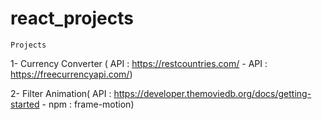# react_projects

    Projects

1- Currency Converter ( API : https://restcountries.com/ - API : https://freecurrencyapi.com/)

2- Filter Animation( API : https://developer.themoviedb.org/docs/getting-started - npm : frame-motion)
